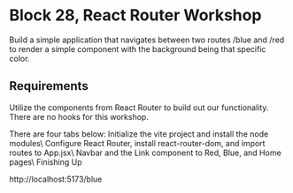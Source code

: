 # Block 28, React Router Workshop
Build a simple application that navigates between two routes /blue and /red to render a simple component with the background being that specific color. 

## Requirements
Utilize the components from React Router to build out our functionality. There are no hooks for this workshop.

There are four tabs below: 
Initialize the vite project and install the node modules\ 
Configure React Router, install react-router-dom, and import routes to App.jsx\ 
Navbar and the Link component to Red, Blue, and Home pages\ 
Finishing Up

http://localhost:5173/blue
